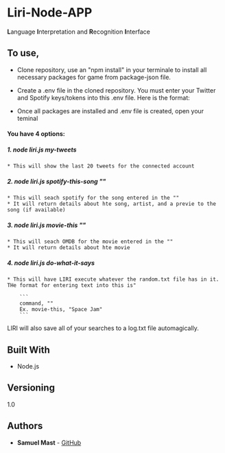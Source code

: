 # Liri-Node-APP

**L**anguage **I**nterpretation and **R**ecognition **I**nterface


## To use, 

* Clone repository, use an "npm install" in your terminale to install all necessary packages for game from package-json file.

* Create a .env file in the cloned repository.  You must enter your Twitter and Spotify keys/tokens into this .env file.  Here is the format:



* Once all packages are installed and .env file is created, open your teminal

#### You have 4 options:

##### 1. node liri.js my-tweets

	* This will show the last 20 tweets for the connected account

##### 2. node liri.js spotify-this-song ""

	* This will seach spotify for the song entered in the ""
	* It will return details about hte song, artist, and a previe to the song (if available)

##### 3. node liri.js movie-this ""

	* This will seach OMDB for the movie entered in the ""
	* It will return details about hte movie

##### 4. node liri.js do-what-it-says
	
	* This will have LIRI execute whatever the random.txt file has in it.  THe format for entering text into this is"

		```
		command, ""
		Ex. movie-this, "Space Jam"
		```



LIRI will also save all of your searches to a log.txt file automagically.


## Built With

* Node.js

## Versioning

1.0

## Authors

* **Samuel Mast** - [GitHub](https://github.com/SamMast)
